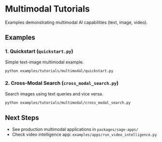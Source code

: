 # Multimodal Tutorials

Examples demonstrating multimodal AI capabilities (text, image, video).

## Examples

### 1. Quickstart (`quickstart.py`)

Simple text-image multimodal example.

```bash
python examples/tutorials/multimodal/quickstart.py
```

### 2. Cross-Modal Search (`cross_modal_search.py`)

Search images using text queries and vice versa.

```bash
python examples/tutorials/multimodal/cross_modal_search.py
```

## Next Steps

- See production multimodal applications in `packages/sage-apps/`
- Check video intelligence app: `examples/apps/run_video_intelligence.py`
